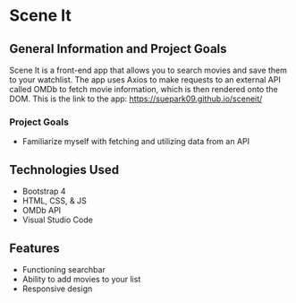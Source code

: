 # Scene It

## General Information and Project Goals
Scene It is a front-end app that allows you to search movies and save them to your watchlist. The app uses Axios to make requests to an external API called OMDb to fetch movie information, which is then rendered onto the DOM. This is the link to the app: https://suepark09.github.io/sceneit/

### Project Goals
- Familiarize myself with fetching and utilizing data from an API

## Technologies Used
- Bootstrap 4
- HTML, CSS, & JS
- OMDb API
- Visual Studio Code

## Features
- Functioning searchbar
- Ability to add movies to your list
- Responsive design


